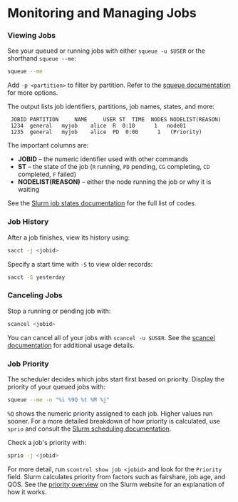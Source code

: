 # Monitoring and Managing Jobs

### Viewing Jobs

See your queued or running jobs with either `squeue -u $USER` or the shorthand
`squeue --me`:

```bash
squeue --me
```
Add `-p <partition>` to filter by partition. Refer to the
[squeue documentation](https://slurm.schedmd.com/squeue.html) for more
options.

The output lists job identifiers, partitions, job names, states, and more:

```
 JOBID PARTITION     NAME     USER ST  TIME  NODES NODELIST(REASON)
 1234  general   myjob    alice  R  0:10      1   node01
 1235  general   myjob    alice  PD  0:00      1   (Priority)
```

The important columns are:

- **JOBID** – the numeric identifier used with other commands
- **ST** – the state of the job (`R` running, `PD` pending, `CG` completing, `CD` completed, `F` failed)
- **NODELIST(REASON)** – either the node running the job or why it is waiting

See the [Slurm job states documentation](https://slurm.schedmd.com/squeue.html#SECTION_JOB-STATES) for the full list of codes.

### Job History

After a job finishes, view its history using:

```bash
sacct -j <jobid>
```
Specify a start time with `-S` to view older records:

```bash
sacct -S yesterday
```

### Canceling Jobs

Stop a running or pending job with:

```bash
scancel <jobid>
```
You can cancel all of your jobs with `scancel -u $USER`. See the
[scancel documentation](https://slurm.schedmd.com/scancel.html) for
additional usage details.


### Job Priority

The scheduler decides which jobs start first based on priority. Display the
priority of your queued jobs with:

```bash
squeue --me -o "%i %9Q %t %M %j"
```

`%Q` shows the numeric priority assigned to each job. Higher values run
sooner. For a more detailed breakdown of how priority is calculated, use
`sprio` and consult the
[Slurm scheduling documentation](https://slurm.schedmd.com/sprio.html).


Check a job's priority with:

```bash
sprio -j <jobid>
```
For more detail, run `scontrol show job <jobid>` and look for the `Priority` field.
Slurm calculates priority from factors such as fairshare, job age, and QOS.
See the [priority overview](https://slurm.schedmd.com/job_prio.html) on the Slurm website for an explanation of how it works.

